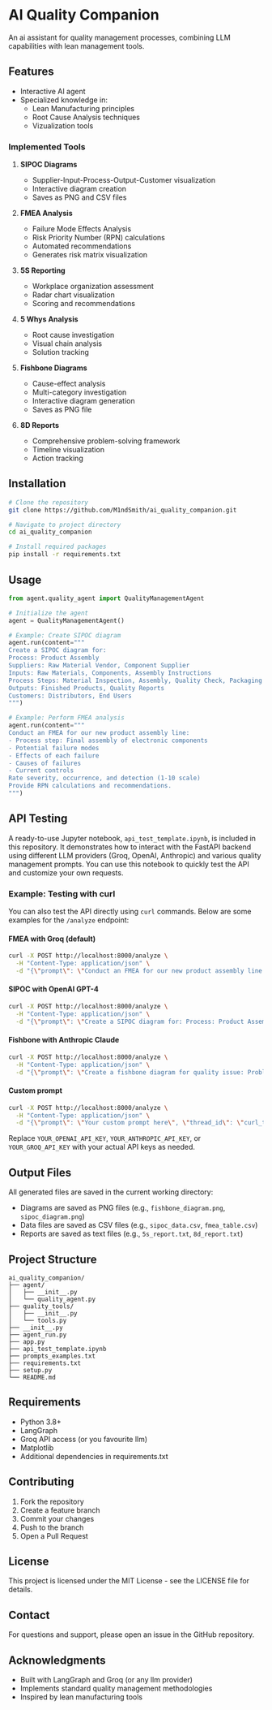 # AI Quality Companion

An ai assistant for quality management processes, combining LLM capabilities with lean management tools.

## Features

- Interactive AI agent 
- Specialized knowledge in:
  - Lean Manufacturing principles
  - Root Cause Analysis techniques
  - Vizualization tools

### Implemented Tools

1. **SIPOC Diagrams**
   - Supplier-Input-Process-Output-Customer visualization
   - Interactive diagram creation
   - Saves as PNG and CSV files

2. **FMEA Analysis**
   - Failure Mode Effects Analysis
   - Risk Priority Number (RPN) calculations
   - Automated recommendations
   - Generates risk matrix visualization

3. **5S Reporting**
   - Workplace organization assessment
   - Radar chart visualization
   - Scoring and recommendations

4. **5 Whys Analysis**
   - Root cause investigation
   - Visual chain analysis
   - Solution tracking

5. **Fishbone Diagrams**
   - Cause-effect analysis
   - Multi-category investigation
   - Interactive diagram generation
   - Saves as PNG file

6. **8D Reports**
   - Comprehensive problem-solving framework
   - Timeline visualization
   - Action tracking

## Installation

```bash
# Clone the repository
git clone https://github.com/M1ndSmith/ai_quality_companion.git

# Navigate to project directory
cd ai_quality_companion

# Install required packages
pip install -r requirements.txt
```

## Usage

```python
from agent.quality_agent import QualityManagementAgent

# Initialize the agent
agent = QualityManagementAgent()

# Example: Create SIPOC diagram
agent.run(content="""
Create a SIPOC diagram for:
Process: Product Assembly
Suppliers: Raw Material Vendor, Component Supplier
Inputs: Raw Materials, Components, Assembly Instructions
Process Steps: Material Inspection, Assembly, Quality Check, Packaging
Outputs: Finished Products, Quality Reports
Customers: Distributors, End Users
""")

# Example: Perform FMEA analysis
agent.run(content="""
Conduct an FMEA for our new product assembly line:
- Process step: Final assembly of electronic components
- Potential failure modes
- Effects of each failure
- Causes of failures
- Current controls
Rate severity, occurrence, and detection (1-10 scale)
Provide RPN calculations and recommendations.
""")
```

## API Testing

A ready-to-use Jupyter notebook, `api_test_template.ipynb`, is included in this repository. It demonstrates how to interact with the FastAPI backend using different LLM providers (Groq, OpenAI, Anthropic) and various quality management prompts. You can use this notebook to quickly test the API and customize your own requests.

### Example: Testing with curl

You can also test the API directly using `curl` commands. Below are some examples for the `/analyze` endpoint:

#### FMEA with Groq (default)
```sh
curl -X POST http://localhost:8000/analyze \
  -H "Content-Type: application/json" \
  -d "{\"prompt\": \"Conduct an FMEA for our new product assembly line: - Process step: Final assembly of electronic components - Potential failure modes - Effects of each failure - Causes of failures - Current controls Rate severity, occurrence, and detection (1-10 scale) Provide RPN calculations and recommendations.\", \"thread_id\": \"curl_test_1\"}"
```

#### SIPOC with OpenAI GPT-4
```sh
curl -X POST http://localhost:8000/analyze \
  -H "Content-Type: application/json" \
  -d "{\"prompt\": \"Create a SIPOC diagram for: Process: Product Assembly Suppliers: Raw Material Vendor, Component Supplier Inputs: Raw Materials, Components, Assembly Instructions Process Steps: Material Inspection, Assembly, Quality Check, Packaging Outputs: Finished Products, Quality Reports Customers: Distributors, End Users\", \"thread_id\": \"curl_test_2\", \"llm_config\": {\"model\": \"openai:gpt-4\", \"api_key\": \"YOUR_OPENAI_API_KEY\"}}"
```

#### Fishbone with Anthropic Claude
```sh
curl -X POST http://localhost:8000/analyze \
  -H "Content-Type: application/json" \
  -d "{\"prompt\": \"Create a fishbone diagram for quality issue: Problem: Inconsistent product quality Categories to analyze: - Machine factors - Method factors - Material factors - Measurement factors - Environment factors - People factors Show cause-effect relationships visually.\", \"thread_id\": \"curl_test_3\", \"llm_config\": {\"model\": \"anthropic:claude-3-sonnet\", \"api_key\": \"YOUR_ANTHROPIC_API_KEY\"}}"
```

#### Custom prompt
```sh
curl -X POST http://localhost:8000/analyze \
  -H "Content-Type: application/json" \
  -d "{\"prompt\": \"Your custom prompt here\", \"thread_id\": \"curl_test_custom\", \"llm_config\": {\"model\": \"groq:llama3-8b-8192\", \"api_key\": \"YOUR_GROQ_API_KEY\"}}"
```

Replace `YOUR_OPENAI_API_KEY`, `YOUR_ANTHROPIC_API_KEY`, or `YOUR_GROQ_API_KEY` with your actual API keys as needed.

## Output Files

All generated files are saved in the current working directory:

- Diagrams are saved as PNG files (e.g., `fishbone_diagram.png`, `sipoc_diagram.png`)
- Data files are saved as CSV files (e.g., `sipoc_data.csv`, `fmea_table.csv`)
- Reports are saved as text files (e.g., `5s_report.txt`, `8d_report.txt`)

## Project Structure

```
ai_quality_companion/
├── agent/
│   ├── __init__.py
│   └── quality_agent.py
├── quality_tools/
│   ├── __init__.py
│   └── tools.py
├── __init__.py
├── agent_run.py
├── app.py
├── api_test_template.ipynb
├── prompts_examples.txt
├── requirements.txt
├── setup.py
└── README.md
```

## Requirements

- Python 3.8+
- LangGraph
- Groq API access (or you favourite llm)
- Matplotlib
- Additional dependencies in requirements.txt

## Contributing

1. Fork the repository
2. Create a feature branch
3. Commit your changes
4. Push to the branch
5. Open a Pull Request

## License

This project is licensed under the MIT License - see the LICENSE file for details.

## Contact

For questions and support, please open an issue in the GitHub repository.

## Acknowledgments

- Built with LangGraph and Groq (or any llm provider)
- Implements standard quality management methodologies
- Inspired by lean manufacturing tools

